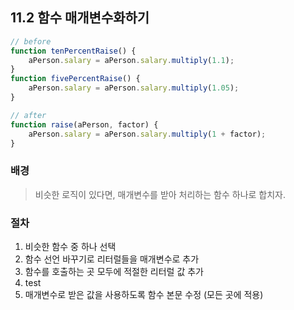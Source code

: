 ## 11.2 함수 매개변수화하기

```js
// before
function tenPercentRaise() {
    aPerson.salary = aPerson.salary.multiply(1.1);
}
function fivePercentRaise() {
    aPerson.salary = aPerson.salary.multiply(1.05);
}
```

```js
// after
function raise(aPerson, factor) {
    aPerson.salary = aPerson.salary.multiply(1 + factor);
}
```

### 배경
> 비슷한 로직이 있다면, 매개변수를 받아 처리하는 함수 하나로 합치자.

### 절차
1. 비슷한 함수 중 하나 선택
2. 함수 선언 바꾸기로 리터럴들을 매개변수로 추가
3. 함수를 호출하는 곳 모두에 적절한 리터럴 값 추가
4. test
5. 매개변수로 받은 값을 사용하도록 함수 본문 수정 (모든 곳에 적용)